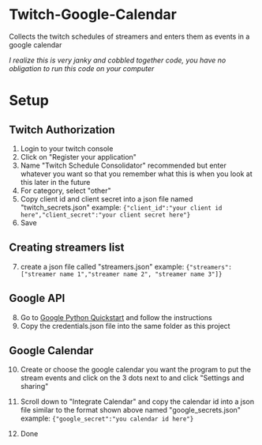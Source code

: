 # Twitch-Google-Calendar
Collects the twitch schedules of streamers and enters them as events in a google calendar

*I realize this is very janky and cobbled together code, you have no obligation to run this code on your computer*

# Setup
## Twitch Authorization
1) Login to your twitch console
2) Click on "Register your application"
3) Name "Twitch Schedule Consolidator" recommended but enter whatever you want so that you remember what this is when you look at this later in the future
4) For category, select "other"
5) Copy client id and client secret into a json file named "twitch_secrets.json"
example: `{"client_id":"your client id here","client_secret":"your client secret here"}`
6) Save

## Creating streamers list
7) create a json file called "streamers.json"
example: `{"streamers":["streamer name 1","streamer name 2", "streamer name 3"]}`

## Google API
8) Go to [Google Python Quickstart](https://developers.google.com/calendar/api/quickstart/python) and follow the instructions
9) Copy the credentials.json file into the same folder as this project

## Google Calendar
10)  Create or choose the google calendar you want the program to put the stream events and click on the 3 dots next to and click "Settings and sharing"
11) Scroll down to "Integrate Calendar" and copy the calendar id into a json file similar to the format shown above named "google_secrets.json"
example: `{"google_secret":"you calendar id here"}`

12) Done
